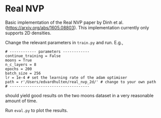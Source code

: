 # Real NVP 
Basic implementation of the Real NVP paper by Dinh et al. (https://arxiv.org/abs/1605.08803). This implementation currently only supports 2D densities.  

Change the relevant parameters in `train.py` and run. E.g.,
```
# ------------ parameters ------------
continue_training = False 
moons = True 
n_c_layers = 8 
epochs = 200 
batch_size = 256 
lr = 1e-4 # set the learning rate of the adam optimiser
path = r'/Users/edvardhulten/real_nvp_2d/' # change to your own path 
# ------------------------------------
```
should yield good results on the two moons dataset in a very reasonable amount of time.

Run `eval.py` to plot the results. 
